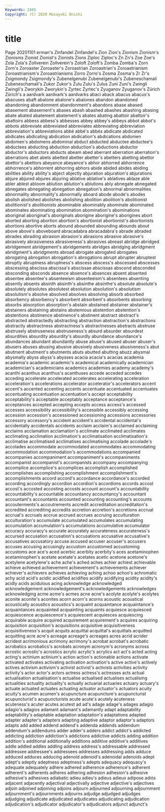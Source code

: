 ```yaml
---
Keywords: 2465
Copyright: (C) 2020 Masayuki Onishi
---
```


# title
Page 20201101
erman's
Zinfandel Zinfandel's Zion Zion's Zionism Zionism's Zionisms Zionist Zionist's Zionists
Zions Ziploc Ziploc's Zn Zn's Zoe Zoe's Zola Zola's Zollverein
Zollverein's Zoloft Zoloft's Zomba Zomba's Zorn Zorn's Zoroaster Zoroaster's Zoroastrian
Zoroastrian's Zoroastrianism Zoroastrianism's Zoroastrianisms Zorro Zorro's Zosma Zosma's Zr Zr's
Zsigmondy Zsigmondy's Zubenelgenubi Zubenelgenubi's Zubeneschamali Zubeneschamali's Zukor Zukor's Zulu Zulu's
Zulus Zuni Zuni's Zwingli Zwingli's Zworykin Zworykin's Zyrtec Zyrtec's Zyuganov
Zyuganov's Zürich Zürich's a aardvark aardvark's aardvarks abaci aback abacus
abacus's abacuses abaft abalone abalone's abalones abandon abandoned abandoning abandonment
abandonment's abandons abase abased abasement abasement's abases abash abashed abashes
abashing abasing abate abated abatement abatement's abates abating abattoir abattoir's
abattoirs abbess abbess's abbesses abbey abbey's abbeys abbot abbot's abbots
abbreviate abbreviated abbreviates abbreviating abbreviation abbreviation's abbreviations abbé abbé's abbés
abdicate abdicated abdicates abdicating abdication abdication's abdications abdomen abdomen's abdomens
abdominal abduct abducted abductee abductee's abductees abducting abduction abduction's abductions
abductor abductor's abductors abducts abeam abed aberrant aberration aberration's aberrations
abet abets abetted abetter abetter's abetters abetting abettor abettor's abettors
abeyance abeyance's abhor abhorred abhorrence abhorrence's abhorrent abhorring abhors abide
abided abides abiding abilities ability ability's abject abjectly abjuration abjuration's
abjurations abjure abjured abjures abjuring ablative ablative's ablatives ablaze able
abler ablest abloom ablution ablution's ablutions ably abnegate abnegated abnegates
abnegating abnegation abnegation's abnormal abnormalities abnormality abnormality's abnormally aboard abode
abode's abodes abolish abolished abolishes abolishing abolition abolition's abolitionist abolitionist's
abolitionists abominable abominably abominate abominated abominates abominating abomination abomination's abominations
aboriginal aboriginal's aboriginals aborigine aborigine's aborigines abort aborted aborting abortion
abortion's abortionist abortionist's abortionists abortions abortive aborts abound abounded abounding
abounds about above above's aboveboard abracadabra abracadabra's abrade abraded abrades
abrading abrasion abrasion's abrasions abrasive abrasive's abrasively abrasiveness abrasiveness's abrasives
abreast abridge abridged abridgement abridgement's abridgements abridges abridging abridgment abridgment's
abridgments abroad abrogate abrogated abrogates abrogating abrogation abrogation's abrogations abrupt
abrupter abruptest abruptly abruptness abruptness's abscess abscess's abscessed abscesses abscessing
abscissa abscissa's abscissae abscissas abscond absconded absconding absconds absence absence's
absences absent absented absentee absentee's absenteeism absenteeism's absentees absenting absently
absents absinth absinth's absinthe absinthe's absolute absolute's absolutely absolutes absolutest
absolution absolution's absolutism absolutism's absolve absolved absolves absolving absorb absorbed
absorbency absorbency's absorbent absorbent's absorbents absorbing absorbs absorption absorption's abstain
abstained abstainer abstainer's abstainers abstaining abstains abstemious abstention abstention's abstentions
abstinence abstinence's abstinent abstract abstract's abstracted abstractedly abstracting abstraction abstraction's
abstractions abstractly abstractness abstractness's abstractnesses abstracts abstruse abstrusely abstruseness abstruseness's
absurd absurder absurdest absurdities absurdity absurdity's absurdly abundance abundance's abundances
abundant abundantly abuse abuse's abused abuser abuser's abusers abuses abusing
abusive abusively abusiveness abusiveness's abut abutment abutment's abutments abuts abutted
abutting abuzz abysmal abysmally abyss abyss's abysses acacia acacia's acacias
academia academia's academic academic's academical academically academician academician's academicians academics
academies academy academy's acanthi acanthus acanthus's acanthuses accede acceded accedes
acceding accelerate accelerated accelerates accelerating acceleration acceleration's accelerations accelerator accelerator's
accelerators accent accent's accented accenting accents accentuate accentuated accentuates accentuating
accentuation accentuation's accept acceptability acceptability's acceptable acceptably acceptance acceptance's acceptances
accepted accepting accepts access access's accessed accesses accessibility accessibility's accessible
accessibly accessing accession accession's accessioned accessioning accessions accessories accessory accessory's
accident accident's accidental accidental's accidentally accidentals accidents acclaim acclaim's acclaimed
acclaiming acclaims acclamation acclamation's acclimate acclimated acclimates acclimating acclimation acclimation's
acclimatisation acclimatisation's acclimatise acclimatised acclimatises acclimatising accolade accolade's accolades accommodate
accommodated accommodates accommodating accommodation accommodation's accommodations accompanied accompanies accompaniment accompaniment's
accompaniments accompanist accompanist's accompanists accompany accompanying accomplice accomplice's accomplices accomplish
accomplished accomplishes accomplishing accomplishment accomplishment's accomplishments accord accord's accordance accordance's
accorded according accordingly accordion accordion's accordions accords accost accost's accosted
accosting accosts account account's accountability accountability's accountable accountancy accountancy's accountant
accountant's accountants accounted accounting accounting's accounts accouterments's accoutrements accredit accreditation
accreditation's accredited accrediting accredits accretion accretion's accretions accrual accrual's accruals
accrue accrued accrues accruing acculturation acculturation's accumulate accumulated accumulates accumulating
accumulation accumulation's accumulations accumulative accumulator accuracy accuracy's accurate accurately accurateness
accurateness's accursed accusation accusation's accusations accusative accusative's accusatives accusatory accuse
accused accuser accuser's accusers accuses accusing accusingly accustom accustomed accustoming
accustoms ace ace's aced acerbic acerbity acerbity's aces acetaminophen acetaminophen's
acetate acetate's acetates acetic acetone acetone's acetylene acetylene's ache ache's
ached aches achier achiest achievable achieve achieved achievement achievement's achievements
achiever achiever's achievers achieves achieving aching achoo achoo's achromatic achy
acid acid's acidic acidified acidifies acidify acidifying acidity acidity's acidly
acids acidulous acing acknowledge acknowledged acknowledgement acknowledgement's acknowledgements acknowledges acknowledging
acme acme's acmes acne acne's acolyte acolyte's acolytes aconite aconite's
aconites acorn acorn's acorns acoustic acoustical acoustically acoustics acoustics's acquaint
acquaintance acquaintance's acquaintances acquainted acquainting acquaints acquiesce acquiesced acquiescence acquiescence's
acquiescent acquiesces acquiescing acquirable acquire acquired acquirement acquirement's acquires acquiring
acquisition acquisition's acquisitions acquisitive acquisitiveness acquisitiveness's acquit acquits acquittal acquittal's
acquittals acquitted acquitting acre acre's acreage acreage's acreages acres acrid
acrider acridest acrimonious acrimony acrimony's acrobat acrobat's acrobatic acrobatics acrobatics's
acrobats acronym acronym's acronyms across acrostic acrostic's acrostics acrylic acrylic's
acrylics act act's acted acting acting's actinium actinium's action action's
actionable actions activate activated activates activating activation activation's active active's
actively actives activism activism's activist activist's activists activities activity activity's
actor actor's actors actress actress's actresses acts actual actualisation actualisation's
actualise actualised actualises actualising actualities actuality actuality's actually actuarial actuaries
actuary actuary's actuate actuated actuates actuating actuator actuator's actuators acuity
acuity's acumen acumen's acupuncture acupuncture's acupuncturist acupuncturist's acupuncturists acute acute's
acutely acuteness acuteness's acuter acutes acutest ad ad's adage adage's
adages adagio adagio's adagios adamant adamant's adamantly adapt adaptability adaptability's
adaptable adaptation adaptation's adaptations adapted adapter adapter's adapters adapting adaptive
adaptor adaptor's adaptors adapts add added addend addend's addenda addends
addendum addendum's addendums adder adder's adders addict addict's addicted addicting
addiction addiction's addictions addictive addicts adding addition addition's additional additionally
additions additive additive's additives addle addled addles addling address address's
addressable addressed addressee addressee's addressees addresses addressing adds adduce adduced
adduces adducing adenoid adenoid's adenoidal adenoids adept adept's adeptly adeptness
adeptness's adepts adequacy adequacy's adequate adequately adhere adhered adherence adherence's
adherent adherent's adherents adheres adhering adhesion adhesion's adhesive adhesive's adhesives
adiabatic adieu adieu's adieus adieux adipose adiós adjacent adjacently adjectival
adjectivally adjective adjective's adjectives adjoin adjoined adjoining adjoins adjourn adjourned
adjourning adjournment adjournment's adjournments adjourns adjudge adjudged adjudges adjudging adjudicate
adjudicated adjudicates adjudicating adjudication adjudication's adjudicator adjudicator's adjudicators adjunct adjunct's
